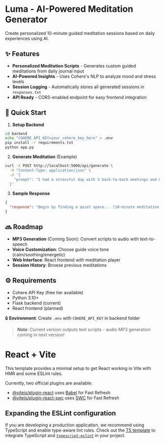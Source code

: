 # Luma - AI-Powered Meditation Generator

Create personalized 10-minute guided meditation sessions based on daily experiences using AI.

## ✨ Features

- **Personalized Meditation Scripts** - Generates custom guided meditations from daily journal input
- **AI-Powered Insights** - Uses Cohere's NLP to analyze mood and stress levels
- **Session Logging** - Automatically stores all generated sessions in `responses.txt`
- **API Ready** - CORS-enabled endpoint for easy frontend integration

## 🚀 Quick Start

1. **Setup Backend**
```bash
cd backend
echo "COHERE_API_KEY=your_cohere_key_here" > .env
pip install -r requirements.txt
python app.py
```

2. **Generate Meditation** (Example)
```bash
curl -X POST http://localhost:5000/api/generate \
  -H "Content-Type: application/json" \
  -d '{
    "prompt": "I had a stressful day with 3 back-to-back meetings and missed lunch. Need to relax."
  }'
```

3. **Sample Response**
```json
{
  "response": "Begin by finding a quiet space... [10-minute meditation script]"
}
```

## 🔜 Roadmap

- **MP3 Generation** (Coming Soon): Convert scripts to audio with text-to-speech
- **Voice Customization**: Choose guide voice tone (calm/soothing/energetic)
- **Web Interface**: React frontend with meditation player
- **Session History**: Browse previous meditations

## ⚙️ Requirements

- Cohere API Key (free tier available)
- Python 3.10+
- Flask backend (current)
- React frontend (planned)

🔒 **Environment**: Create `.env` with `COHERE_API_KEY` in backend folder

> **Note**: Current version outputs text scripts - audio MP3 generation coming in next version!

# React + Vite

This template provides a minimal setup to get React working in Vite with HMR and some ESLint rules.

Currently, two official plugins are available:

- [@vitejs/plugin-react](https://github.com/vitejs/vite-plugin-react/blob/main/packages/plugin-react/README.md) uses [Babel](https://babeljs.io/) for Fast Refresh
- [@vitejs/plugin-react-swc](https://github.com/vitejs/vite-plugin-react-swc) uses [SWC](https://swc.rs/) for Fast Refresh

## Expanding the ESLint configuration

If you are developing a production application, we recommend using TypeScript and enable type-aware lint rules. Check out the [TS template](https://github.com/vitejs/vite/tree/main/packages/create-vite/template-react-ts) to integrate TypeScript and [`typescript-eslint`](https://typescript-eslint.io) in your project.


